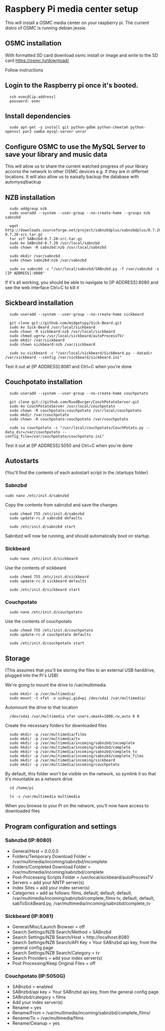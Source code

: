 # Raspbery Pi media center setup

This will install a OSMC media center on your raspberry pi. The current distro of OSMC is running debian jessie.

## OSMC installation

With formatted SD card download osmc install or image and write to the SD card 
https://osmc.tv/download/

Follow instructions

## Login to the Raspberry pi once it's booted.

      ssh osmc@[ip-address]
      password: osmc

## Install dependencies

      sudo apt-get -y install git python-gdbm python-cheetah python-openssl par2 samba mysql-server unrar

## Configure OSMC to use the MySQL Server to save your library and music data

This will allow us to share the current watched progress of your library accorss the network to other OSMC devices e.g. if they are in differnet locations. It will also allow us to eaisally backup the database with automysqlbackup


## NZB installation

      sudo addgroup nzb
      sudo useradd --system --user-group --no-create-home --groups nzb sabnzbd

      wget http://downloads.sourceforge.net/project/sabnzbdplus/sabnzbdplus/0.7.20/SABnzbd-0.7.20-src.tar.gz
      tar xzf SABnzbd-0.7.20-src.tar.gz
      sudo mv SABnzbd-0.7.20 /usr/local/sabnzbd
      sudo chown -R sabnzbd:nzb /usr/local/sabnzbd

      sudo mkdir /var/sabnzbd
      sudo chown sabnzbd:nzb /var/sabnzbd

      sudo su sabnzbd -c "/usr/local/sabnzbd/SABnzbd.py -f /var/sabnzbd -s [IP ADDRESS]:8080"

If it's all working, you should be able to navigate to [IP ADDRESS]:8080 and see the web interface
Ctrl+C to kill it

## Sickbeard installation

      sudo useradd --system --user-group --no-create-home sickbeard

      git clone git://github.com/midgetspy/Sick-Beard.git
      sudo mv Sick-Beard /usr/local/sickbeard
      sudo chown -R sickbeard:nzb /usr/local/sickbeard
      sudo chmod ug+rw /usr/local/sickbeard/autoProcessTV/
      sudo mkdir /var/sickbeard
      sudo chown sickbeard:nzb /var/sickbeard

      sudo su sickbeard -c "/usr/local/sickbeard/SickBeard.py --datadir /var/sickbeard --config /var/sickbeard/sickbeard.ini"

Test it out at [IP ADDRESS]:8081 and Ctrl+C when you're done

## Couchpotato installation

      sudo useradd --system --user-group --no-create-home couchpotato

      git clone git://github.com/RuudBurger/CouchPotatoServer.git
      sudo mv CouchPotatoServer /usr/local/couchpotato
      sudo chown -R couchpotato:couchpotato /usr/local/couchpotato
      sudo mkdir /var/couchpotato
      sudo chown -R couchpotato:couchpotato /var/couchpotato

      sudo su couchpotato -c "/usr/local/couchpotato/CouchPotato.py --data_dir=/var/couchpotato --config_file=/var/couchpotato/couchpotato.ini"

Test it out at [IP ADDRESS]:5050 and Ctrl+C when you're done

## Autostarts

(You'll find the contents of each autostart script in the /startups folder)

### Sabnzbd

    sudo nano /etc/init.d/sabnzbd

Copy the contents from sabnzbd and save the changes

      sudo chmod 755 /etc/init.d/sabnzbd
      sudo update-rc.d sabnzbd defaults

      sudo /etc/init.d/sabnzbd start

Sabnbzd will now be running, and should automatically boot on startup.

### Sickbeard

      sudo nano /etc/init.d/sickbeard

Use the contents of sickbeard

      sudo chmod 755 /etc/init.d/sickbeard
      sudo update-rc.d sickbeard defaults

      sudo /etc/init.d/sickbeard start

### Couchpotato

      sudo nano /etc/init.d/couchpotato

Use the contents of couchpotato

      sudo chmod 755 /etc/init.d/couchpotato
      sudo update-rc.d couchpotato defaults

      sudo /etc/init.d/couchpotato start

## Storage

(This assumes that you'll be storing the files to an external USB harddrive, plugged into the Pi's USB)

We're going to mount the drive to /var/multimedia

      sudo mkdir -p /var/multimedia/
      sudo mount -t vfat -o uid=pi,gid=pi /dev/sda1 /var/multimedia/

Automount the drive to that location

      /dev/sda1 /var/multimedia vfat users,umask=1000,rw,auto 0 0

Create the necessary folders for downloaded files

      sudo mkdir -p /var/multimedia/films
      sudo mkdir -p /var/multimedia/tv
      sudo mkdir -p /var/multimedia/incoming/sabnzbd/incomplete
      sudo mkdir -p /var/multimedia/incoming/sabnzbd/complete
      sudo mkdir -p /var/multimedia/incoming/sabnzbd/complete_tv 
      sudo mkdir -p /var/multimedia/incoming/sabnzbd/complete_films
      sudo mkdir -p /var/multimedia/incoming/sickbeard
      sudo mkdir -p /var/multimedia/incoming/couchpotato

By default, this folder won't be visible on the network, so symlink it so that it's mountable as a network drive

      cd /home/pi

      ln -s /var/multimedia multimedia

When you browse to your Pi on the network, you'll now have access to downloaded files

## Program configuration and settings

### Sabnzbd (IP:8080)

* General/Host = 0.0.0.0
* Folders/Temporary Download Folder = /var/multimedia/incoming/sabnzbd/incomplete
* Folders/Completed Download Folder = /var/multimedia/incoming/sabnzbd/complete
* Post-Processing Scripts Folder = /usr/local/sickbeard/autoProcessTV
* Servers = add your NNTP server(s)
* Index Sites = add your index server(s)
* Categories = add as follows:
  films, default, default, default, /var/multimedia/incoming/sabnzbd/complete_films
  tv, default, default, sabToSickBeard.py, /var/multimedia/incoming/sabnzbd/complete_tv

### Sickbeard (IP:8081)

* General/Misc/Launch Browser = off
* Search Settings/NZB Search/Method = SABnzbd
* Search Settings/NZB Search/Host = http://localhost:8080
* Search Settings/NZB Search/API Key = Your SABnzbd api key, from the general config page
* Search Settings/NZB Search/Category = tv
* Search Providers = add your index server(s)
* Post Processing/Keep Original Files = off

### Couchpotato (IP:5050G)

* SABnzbd = enabled
* SABnzbd/api key = Your SABnzbd api key, from the general config page
* SABnzbd/category = films
* Add your index server(s)
* Rename = yes
* Rename/From = /var/multimedia/incoming/sabnzbd/complete_films/
* Rename/To = /var/multimedia/films
* Rename/Cleanup = yes


